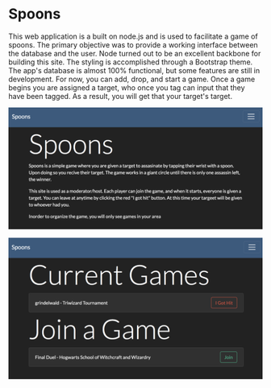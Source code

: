# Spoons

This web application is a built on node.js and is used to facilitate a game of spoons. The primary objective was to provide a working interface between the database and the user. Node turned out to be an excellent backbone for building this site. The styling is accomplished through a Bootstrap theme. The app's database is almost 100% functional, but some features are still in development. For now, you can add, drop, and start a game. Once a game begins you are assigned a target, who once you tag can input that they have been tagged. As a result, you will get that your target's target. 

![Home Screen](HomeScreen.png)


![Play Screen](PlayScreen.png)
